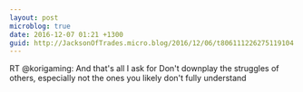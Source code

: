 ```yaml
---
layout: post
microblog: true
date: 2016-12-07 01:21 +1300
guid: http://JacksonOfTrades.micro.blog/2016/12/06/t806111226275119104.html
---
```

RT @korigaming: And that's all I ask for
Don't downplay the struggles of others, especially not the ones you likely don't fully understand
